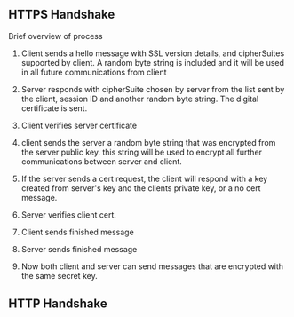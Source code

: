 ## HTTPS Handshake

Brief overview of process

1. Client sends a hello message with SSL version details, and cipherSuites supported by client. A random byte string is included and it will be used in all future communications from client

1. Server responds with cipherSuite chosen by server from the list sent by the client, session ID and another random byte string. The digital certificate is sent. 

1. Client verifies server certificate

1. client sends the server a random byte string that was encrypted from the server public key. this string will be used to encrypt all further communications between server and client. 

1. If the server sends a cert request, the client will respond with a key created from server's key and the clients private key, or a no cert message.

1. Server verifies client cert.

1. Client sends finished message

1. Server sends finished message

1. Now both client and server can send messages that are encrypted with the same secret key. 

## HTTP Handshake